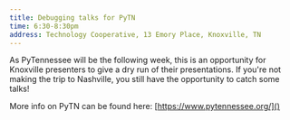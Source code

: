 ```yaml
---
title: Debugging talks for PyTN
time: 6:30-8:30pm
address: Technology Cooperative, 13 Emory Place, Knoxville, TN
---
```


As PyTennessee will be the following week, this is an opportunity for Knoxville presenters to give a dry run of their presentations. If you're not making the trip to Nashville, you still have the opportunity to catch some talks!

More info on PyTN can be found here: [https://www.pytennessee.org/]()
